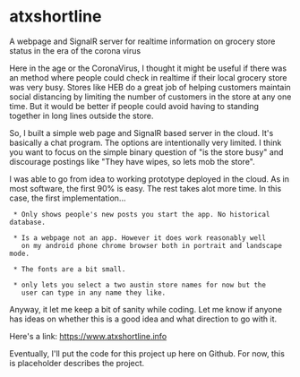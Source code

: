 # atxshortline
A webpage and SignalR server for realtime information on grocery store status in the era of the corona virus

Here in the age or the CoronaVirus, I thought it might be useful 
if there was an method where people could check in realtime 
if their local grocery store was very busy. Stores like HEB do a great
job of helping customers maintain social distancing by limiting the
number of customers in the store at any one time.  But it would
be better if people could avoid having to standing together in long lines
outside the store.

So, I built a simple web page and SignalR based server in the cloud.
It's basically a chat program.  The options are intentionally very limited.
I think you want to focus on the simple binary question of "is the store
busy" and discourage postings like "They have wipes, so lets mob the store".

I was able to go from idea to working prototype deployed in the cloud.
As in most software, the first 90% is easy. The rest takes alot more time.
In this case, the first implementation...

     * Only shows people's new posts you start the app. No historical database.
     
     * Is a webpage not an app. However it does work reasonably well
       on my android phone chrome browser both in portrait and landscape mode.
       
     * The fonts are a bit small.
     
     * only lets you select a two austin store names for now but the
       user can type in any name they like.

Anyway, it let me keep a bit of sanity while coding.
Let me know if anyone has ideas on whether this is a good idea and what
direction to go with it.  

Here's a link:  https://www.atxshortline.info

Eventually, I'll put the code for this project up here on Github.
For now, this is placeholder describes the project.

